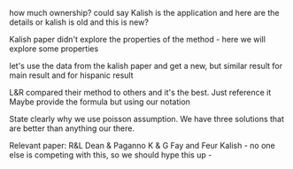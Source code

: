 how much ownership?
  could say Kalish is the application and here are the details
or kalish is old and this is new?
  
  Kalish paper didn't explore the properties of the method - here we will explore some properties

let's use the data from the kalish paper and get a new, but similar result
for main result and for hispanic result


L&R compared their method to others and it's the best. Just reference it
	Maybe provide the formula but using our notation

State clearly why we use poisson assumption.
We have three solutions that are better than anything our there.

Relevant paper:
R&L
Dean & Paganno
K & G
Fay and Feur
Kalish	- no one else is competing with this, so we should hype this up
	- 
